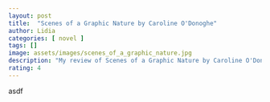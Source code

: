 ```yaml
---
layout: post
title:  "Scenes of a Graphic Nature by Caroline O'Donoghe"
author: Lidia
categories: [ novel ]
tags: []
image: assets/images/scenes_of_a_graphic_nature.jpg
description: "My review of Scenes of a Graphic Nature by Caroline O'Donoghe"
rating: 4
---
```


asdf